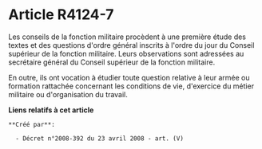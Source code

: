 # Article R4124-7

Les conseils de la fonction militaire procèdent à une première étude des textes et des questions d'ordre général inscrits à
l'ordre du jour du Conseil supérieur de la fonction militaire. Leurs observations sont adressées au secrétaire général du
Conseil supérieur de la fonction militaire.

En outre, ils ont vocation à étudier toute question relative à leur armée ou formation rattachée concernant les conditions de
vie, d'exercice du métier militaire ou d'organisation du travail.

**Liens relatifs à cet article**

	**Créé par**:

	  - Décret n°2008-392 du 23 avril 2008 - art. (V)

